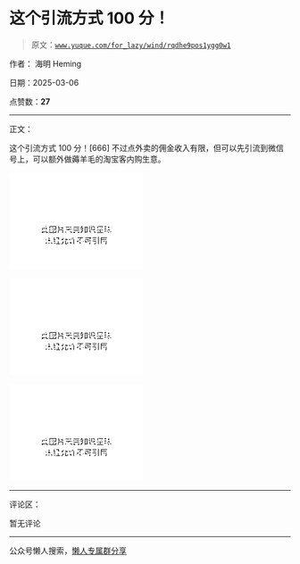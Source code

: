 # 这个引流方式 100 分！

> 原文：[`www.yuque.com/for_lazy/wind/rqdhe9pos1ygg0w1`](https://www.yuque.com/for_lazy/wind/rqdhe9pos1ygg0w1)

作者： 海明 Heming

日期：2025-03-06

点赞数：**27**

* * *

正文：

这个引流方式 100 分！[666] 不过点外卖的佣金收入有限，但可以先引流到微信号上，可以额外做薅羊毛的淘宝客内购生意。

![](img/1db5683f7b5cfd0d25a5c07c93c7a163.png "None")

![](img/c7dd2a865036da1f94491b5eafeb596b.png "None")

![](img/2ba21e1ccd4cb1475af2514575e77695.png "None")

* * *

评论区：

暂无评论

* * *

公众号懒人搜索，[懒人专属群分享](https://lazybook.fun/#/blog/group)